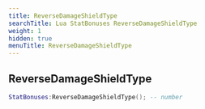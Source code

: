 ```yaml
---
title: ReverseDamageShieldType
searchTitle: Lua StatBonuses ReverseDamageShieldType
weight: 1
hidden: true
menuTitle: ReverseDamageShieldType
---
```

## ReverseDamageShieldType
```lua
StatBonuses:ReverseDamageShieldType(); -- number
```